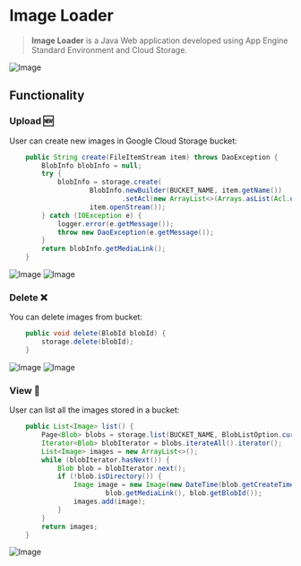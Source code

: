 # Image Loader

> **Image Loader** is a Java Web application developed using App Engine Standard 
> Environment and Cloud Storage.


![Image](https://github.com/polina-krukovich/image-loader/blob/master/images/header.png)

## Functionality

### Upload :new:
User can create new images in Google Cloud Storage bucket:
```java
    public String create(FileItemStream item) throws DaoException {
        BlobInfo blobInfo = null;
        try {
            blobInfo = storage.create(
                    BlobInfo.newBuilder(BUCKET_NAME, item.getName())
                            .setAcl(new ArrayList<>(Arrays.asList(Acl.of(User.ofAllUsers(), Role.READER)))).build(),
                    item.openStream());
        } catch (IOException e) {
            logger.error(e.getMessage());
            throw new DaoException(e.getMessage());
        }
        return blobInfo.getMediaLink();
    }
```

![Image](https://github.com/polina-krukovich/image-loader/blob/master/images/upload_f.png)
![Image](https://github.com/polina-krukovich/image-loader/blob/master/images/upload_s.png)

### Delete :x:
You can delete images from bucket:
```java
    public void delete(BlobId blobId) {
        storage.delete(blobId);
    }
```

![Image](https://github.com/polina-krukovich/image-loader/blob/master/images/delete_f.png)
![Image](https://github.com/polina-krukovich/image-loader/blob/master/images/delete_s.png)

### View :eyes:
User can list all the images stored in a bucket:
```java
    public List<Image> list() {
        Page<Blob> blobs = storage.list(BUCKET_NAME, BlobListOption.currentDirectory());
        Iterator<Blob> blobIterator = blobs.iterateAll().iterator();
        List<Image> images = new ArrayList<>();
        while (blobIterator.hasNext()) {
            Blob blob = blobIterator.next();
            if (!blob.isDirectory()) {
                Image image = new Image(new DateTime(blob.getCreateTime()).toStringRfc3339(), blob.getSize(),
                        blob.getMediaLink(), blob.getBlobId());
                images.add(image);
            }
        }
        return images;
    }
```


![Image](https://github.com/polina-krukovich/image-loader/blob/master/images/list.png)

